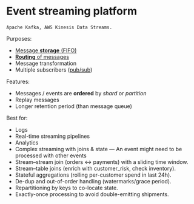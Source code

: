 # Event streaming platform

~~~admonish tip title="Terminology"
Apache Kafka, AWS Kinesis Data Streams.
~~~

Purposes:
* [Message **storage** (FIFO)](../core-functionalities/data-storage.md)
* [**Routing** of messages](../core-functionalities/routing.md)
* Message transformation
* Multiple subscribers ([pub/sub](../messaging-patterns/pub-sub.md))

Features:
* Messages / events are **ordered** by _shard_ or _partition_
* Replay messages
* Longer retention period (than message queue)

Best for:
* Logs
* Real-time streaming pipelines
* Analytics
* Complex streaming with joins & state — An event might need to be processed with other events
* Stream–stream join (orders ↔ payments) with a sliding time window.
* Stream–table joins (enrich with customer_risk, check inventory).
* Stateful aggregations (rolling per-customer spend in last 24h).
* De-dup and out-of-order handling (watermarks/grace period).
* Repartitioning by keys to co-locate state.
* Exactly-once processing to avoid double-emitting shipments.

